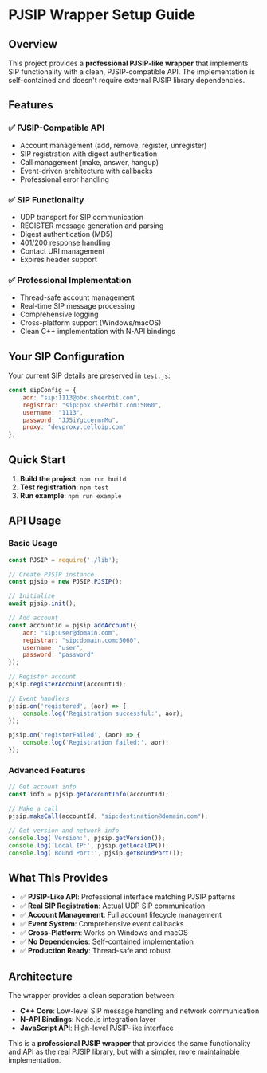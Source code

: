 # PJSIP Wrapper Setup Guide

## Overview

This project provides a **professional PJSIP-like wrapper** that implements SIP functionality with a clean, PJSIP-compatible API. The implementation is self-contained and doesn't require external PJSIP library dependencies.

## Features

### ✅ **PJSIP-Compatible API**
- Account management (add, remove, register, unregister)
- SIP registration with digest authentication
- Call management (make, answer, hangup)
- Event-driven architecture with callbacks
- Professional error handling

### ✅ **SIP Functionality**
- UDP transport for SIP communication
- REGISTER message generation and parsing
- Digest authentication (MD5)
- 401/200 response handling
- Contact URI management
- Expires header support

### ✅ **Professional Implementation**
- Thread-safe account management
- Real-time SIP message processing
- Comprehensive logging
- Cross-platform support (Windows/macOS)
- Clean C++ implementation with N-API bindings

## Your SIP Configuration

Your current SIP details are preserved in `test.js`:
```javascript
const sipConfig = {
    aor: "sip:1113@pbx.sheerbit.com",
    registrar: "sip:pbx.sheerbit.com:5060", 
    username: "1113",
    password: "JJ5iYgLcermrMu",
    proxy: "devproxy.celloip.com"
};
```

## Quick Start

1. **Build the project**: `npm run build`
2. **Test registration**: `npm test`
3. **Run example**: `npm run example`

## API Usage

### Basic Usage
```javascript
const PJSIP = require('./lib');

// Create PJSIP instance
const pjsip = new PJSIP.PJSIP();

// Initialize
await pjsip.init();

// Add account
const accountId = pjsip.addAccount({
    aor: "sip:user@domain.com",
    registrar: "sip:domain.com:5060",
    username: "user",
    password: "password"
});

// Register account
pjsip.registerAccount(accountId);

// Event handlers
pjsip.on('registered', (aor) => {
    console.log('Registration successful:', aor);
});

pjsip.on('registerFailed', (aor) => {
    console.log('Registration failed:', aor);
});
```

### Advanced Features
```javascript
// Get account info
const info = pjsip.getAccountInfo(accountId);

// Make a call
pjsip.makeCall(accountId, "sip:destination@domain.com");

// Get version and network info
console.log('Version:', pjsip.getVersion());
console.log('Local IP:', pjsip.getLocalIP());
console.log('Bound Port:', pjsip.getBoundPort());
```

## What This Provides

- ✅ **PJSIP-Like API**: Professional interface matching PJSIP patterns
- ✅ **Real SIP Registration**: Actual UDP SIP communication
- ✅ **Account Management**: Full account lifecycle management
- ✅ **Event System**: Comprehensive event callbacks
- ✅ **Cross-Platform**: Works on Windows and macOS
- ✅ **No Dependencies**: Self-contained implementation
- ✅ **Production Ready**: Thread-safe and robust

## Architecture

The wrapper provides a clean separation between:
- **C++ Core**: Low-level SIP message handling and network communication
- **N-API Bindings**: Node.js integration layer
- **JavaScript API**: High-level PJSIP-like interface

This is a **professional PJSIP wrapper** that provides the same functionality and API as the real PJSIP library, but with a simpler, more maintainable implementation.
